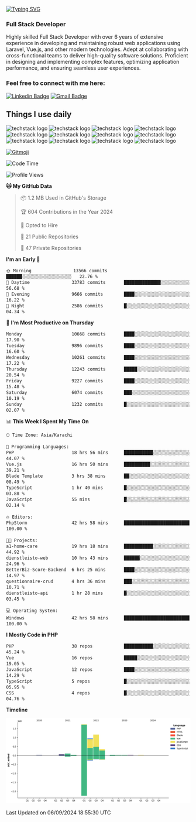 [![Typing SVG](https://readme-typing-svg.demolab.com?font=Permanent+Marker&size=31&pause=1000&color=00A11F&center=true&random=false&width=435&lines=Hi+%F0%9F%91%8B%2C+I'm+Waheed+Sindhani)](https://git.io/typing-svg)
### Full Stack Developer
Highly skilled Full Stack Developer with over 6 years of extensive experience in developing and maintaining robust web applications using Laravel, Vue.js, and other modern technologies. Adept at collaborating with cross-functional teams to deliver high-quality software solutions. Proficient in designing and implementing complex features, optimizing application performance, and ensuring seamless user experiences. 

### Feel free to connect with me here:

[![Linkedin Badge](https://img.shields.io/badge/-waheedsindhani-blue?style=flat-square&logo=Linkedin&logoColor=white&link=https://www.linkedin.com/in/waheed-sindhani/)](https://www.linkedin.com/in/waheed-sindhani/)
[![Gmail Badge](https://img.shields.io/badge/-waheed.eliccs@gmail.com-c14438?style=flat-square&logo=Gmail&logoColor=white&link=mailto:waheed.eliccs@gmail.com)](mailto:waheed.eliccs@gmail.com)

## Things I use daily
![techstack logo](https://readme-components.vercel.app/api?component=logo&logo=react&text=false&animation=spin&fill=000000&svgfill=2d79c7)
![techstack logo](https://readme-components.vercel.app/api?component=logo&logo=vue.js&text=false&fill=000000&svgfill=4FC08D)
![techstack logo](https://readme-components.vercel.app/api?component=logo&logo=laravel&text=false&fill=000000&svgfill=FF2D20)
![techstack logo](https://readme-components.vercel.app/api?component=logo&logo=javascript&text=false&fill=000000&svgfill=F7DF1E)
![techstack logo](https://readme-components.vercel.app/api?component=logo&logo=mysql&text=false&fill=000000&svgfill=4479A1)
![techstack logo](https://readme-components.vercel.app/api?component=logo&logo=quasar&text=false&svgfill=050A14&fill=ffffaa&animation=spin)
![techstack logo](https://readme-components.vercel.app/api?component=logo&logo=typescript&text=false&fill=000000&svgfill=3178C6)
![techstack logo](https://readme-components.vercel.app/api?component=logo&logo=node.js&text=false&fill=000000&svgfill=5FA04E)
![techstack logo](https://readme-components.vercel.app/api?component=logo&logo=tailwindcss&text=false&fill=000000&svgfill=06B6D4)
![techstack logo](https://readme-components.vercel.app/api?component=logo&logo=docker&text=false&fill=000000&svgfill=2496ED)
![techstack logo](https://readme-components.vercel.app/api?component=logo&logo=linux&text=false&fill=000000&svgfill=FCC624)
![techstack logo](https://readme-components.vercel.app/api?component=logo&logo=amazonaws&text=false&fill=000000&svgfill=232F3E)



<!--
**Sindhani/sindhani** is a ✨ _special_ ✨ repository because its `README.md` (this file) appears on your GitHub profile.

Here are some ideas to get you started:

- 🔭 I’m currently working on ...
- 🌱 I’m currently learning ...
- 👯 I’m looking to collaborate on ...
- 🤔 I’m looking for help with ...
- 💬 Ask me about ...
- 📫 How to reach me: ...
- 😄 Pronouns: ...
- ⚡ Fun fact: ...
-->
<a href="https://gitmoji.dev">
  <img
    src="https://img.shields.io/badge/gitmoji-%20😜%20😍-FFDD67.svg?style=flat-square"
    alt="Gitmoji"
  />
</a>

<!--START_SECTION:waka-->
![Code Time](http://img.shields.io/badge/Code%20Time-442%20hrs%2028%20mins-blue)

![Profile Views](http://img.shields.io/badge/Profile%20Views-1-blue)

**🐱 My GitHub Data** 

> 📦 1.2 MB Used in GitHub's Storage 
 > 
> 🏆 604 Contributions in the Year 2024
 > 
> 💼 Opted to Hire
 > 
> 📜 21 Public Repositories 
 > 
> 🔑 47 Private Repositories 
 > 
**I'm an Early 🐤** 

```text
🌞 Morning                13566 commits       ██████░░░░░░░░░░░░░░░░░░░   22.76 % 
🌆 Daytime                33783 commits       ██████████████░░░░░░░░░░░   56.68 % 
🌃 Evening                9666 commits        ████░░░░░░░░░░░░░░░░░░░░░   16.22 % 
🌙 Night                  2586 commits        █░░░░░░░░░░░░░░░░░░░░░░░░   04.34 % 
```
📅 **I'm Most Productive on Thursday** 

```text
Monday                   10668 commits       ████░░░░░░░░░░░░░░░░░░░░░   17.90 % 
Tuesday                  9896 commits        ████░░░░░░░░░░░░░░░░░░░░░   16.60 % 
Wednesday                10261 commits       ████░░░░░░░░░░░░░░░░░░░░░   17.22 % 
Thursday                 12243 commits       █████░░░░░░░░░░░░░░░░░░░░   20.54 % 
Friday                   9227 commits        ████░░░░░░░░░░░░░░░░░░░░░   15.48 % 
Saturday                 6074 commits        ███░░░░░░░░░░░░░░░░░░░░░░   10.19 % 
Sunday                   1232 commits        █░░░░░░░░░░░░░░░░░░░░░░░░   02.07 % 
```


📊 **This Week I Spent My Time On** 

```text
🕑︎ Time Zone: Asia/Karachi

💬 Programming Languages: 
PHP                      18 hrs 56 mins      ███████████░░░░░░░░░░░░░░   44.07 % 
Vue.js                   16 hrs 50 mins      ██████████░░░░░░░░░░░░░░░   39.21 % 
Blade Template           3 hrs 38 mins       ██░░░░░░░░░░░░░░░░░░░░░░░   08.49 % 
TypeScript               1 hr 40 mins        █░░░░░░░░░░░░░░░░░░░░░░░░   03.88 % 
JavaScript               55 mins             █░░░░░░░░░░░░░░░░░░░░░░░░   02.14 % 

🔥 Editors: 
PhpStorm                 42 hrs 58 mins      █████████████████████████   100.00 % 

🐱‍💻 Projects: 
a1-home-care             19 hrs 18 mins      ███████████░░░░░░░░░░░░░░   44.92 % 
dienstleisto-web         10 hrs 43 mins      ██████░░░░░░░░░░░░░░░░░░░   24.96 % 
BetterBiz-Score-Backend  6 hrs 25 mins       ████░░░░░░░░░░░░░░░░░░░░░   14.97 % 
questionnaire-crud       4 hrs 36 mins       ███░░░░░░░░░░░░░░░░░░░░░░   10.71 % 
dienstleisto-api         1 hr 28 mins        █░░░░░░░░░░░░░░░░░░░░░░░░   03.45 % 

💻 Operating System: 
Windows                  42 hrs 58 mins      █████████████████████████   100.00 % 
```

**I Mostly Code in PHP** 

```text
PHP                      38 repos            ███████████░░░░░░░░░░░░░░   45.24 % 
Vue                      16 repos            █████░░░░░░░░░░░░░░░░░░░░   19.05 % 
JavaScript               12 repos            ████░░░░░░░░░░░░░░░░░░░░░   14.29 % 
TypeScript               5 repos             █░░░░░░░░░░░░░░░░░░░░░░░░   05.95 % 
CSS                      4 repos             █░░░░░░░░░░░░░░░░░░░░░░░░   04.76 % 
```



**Timeline**

![Lines of Code chart](https://raw.githubusercontent.com/Sindhani/Sindhani/main/assets/bar_graph.png)


 Last Updated on 06/09/2024 18:55:30 UTC
<!--END_SECTION:waka-->
